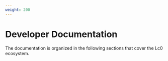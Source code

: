 ```yaml
---
weight: 200
---
```


# Developer Documentation

The documentation is organized in the following sections that cover the Lc0
ecosystem.
